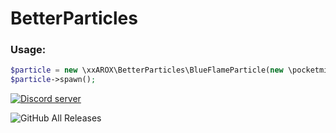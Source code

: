 # BetterParticles
### Usage:
```php
$particle = new \xxAROX\BetterParticles\BlueFlameParticle(new \pocketmine\math\Vector3(128,12,128));
$particle->spawn();
```
<a href="https://stimomc.de/discord"><img src="https://discordapp.com/api/guilds/664707991974576137/embed.png" alt="Discord server"/></a>

![GitHub All Releases](https://img.shields.io/github/downloads/xxarox/betterparticles/total?color=green)
